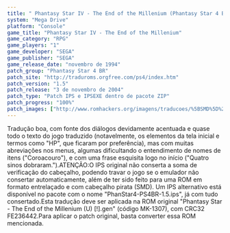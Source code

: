 ```yaml
---
title: " Phantasy Star IV - The End of the Millenium (Phantasy Star 4 BR)"
system: "Mega Drive"
platform: "Console"
game_title: "Phantasy Star IV - The End of the Millenium"
game_category: "RPG"
game_players: "1"
game_developer: "SEGA"
game_publisher: "SEGA"
game_release_date: "novembro de 1994"
patch_group: "Phantasy Star 4 BR"
patch_site: "http://traduroms.orgfree.com/ps4/index.htm"
patch_version: "1.5"
patch_release: "3 de novembro de 2004"
patch_type: "Patch IPS e IPSEXE dentro de pacote ZIP"
patch_progress: "100%"
patch_images: ["http://www.romhackers.org/imagens/traducoes/%5BSMD%5D%20Phantasy%20Star%20IV%20-%20The%20End%20of%20the%20Millenium%20-%20Phantasy%20Star%204%20BR%20-%201.png","http://www.romhackers.org/imagens/traducoes/%5BSMD%5D%20Phantasy%20Star%20IV%20-%20The%20End%20of%20the%20Millenium%20-%20Phantasy%20Star%204%20BR%20-%202.png","http://www.romhackers.org/imagens/traducoes/%5BSMD%5D%20Phantasy%20Star%20IV%20-%20The%20End%20of%20the%20Millenium%20-%20Phantasy%20Star%204%20BR%20-%203.png"]
---
```

Tradução boa, com fonte dos diálogos devidamente acentuada e quase todo o texto do jogo traduzido (notavelmente, os elementos da tela inicial e termos como "HP", que ficaram por preferência), mas com muitas abreviações nos menus, algumas dificultando o entendimento de nomes de itens ("Coroacouro"), e com uma frase esquisita logo no início ("Quatro sinos dobraram.").ATENÇÃO:O IPS original não conserta a soma de verificação do cabeçalho, podendo travar o jogo se o emulador não consertar automaticamente, além de ter sido feito para uma ROM em formato entrelaçado e com cabeçalho pirata (SMD). Um IPS alternativo está disponível no pacote com o nome "PhanStar4-PS4BR-1.5.ips", já com tudo consertado.Esta tradução deve ser aplicada na ROM original "Phantasy Star - The End of the Millenium (U) [!].gen" (código MK-1307), com CRC32 FE236442.Para aplicar o patch original, basta converter essa ROM mencionada.